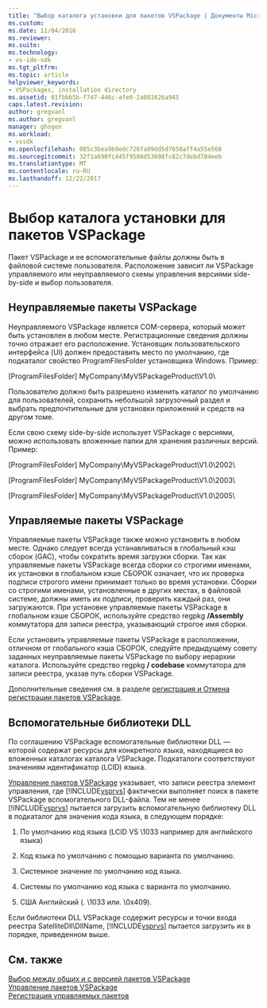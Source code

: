 ```yaml
---
title: "Выбор каталога установки для пакетов VSPackage | Документы Microsoft"
ms.custom: 
ms.date: 11/04/2016
ms.reviewer: 
ms.suite: 
ms.technology:
- vs-ide-sdk
ms.tgt_pltfrm: 
ms.topic: article
helpviewer_keywords:
- VSPackages, installation directory
ms.assetid: 01fbbb5b-f747-446c-afe0-2a081626a945
caps.latest.revision: 
author: gregvanl
ms.author: gregvanl
manager: ghogen
ms.workload:
- vssdk
ms.openlocfilehash: 085c3bea9b9edc726fa09dd5d7658aff4a55e568
ms.sourcegitcommit: 32f1a690fc445f9586d53698fc82c7debd784eeb
ms.translationtype: MT
ms.contentlocale: ru-RU
ms.lasthandoff: 12/22/2017
---
```

# <a name="choosing-the-installation-directory-for-a-vspackage"></a>Выбор каталога установки для пакетов VSPackage
Пакет VSPackage и ее вспомогательные файлы должны быть в файловой системе пользователя. Расположение зависит ли VSPackage управляемого или неуправляемого схемы управления версиями side-by-side и выбор пользователя.  
  
## <a name="unmanaged-vspackages"></a>Неуправляемые пакеты VSPackage  
 Неуправляемого VSPackage является COM-сервера, который может быть установлен в любом месте. Регистрационные сведения должны точно отражает его расположение. Установщик пользовательского интерфейса (UI) должен предоставить место по умолчанию, где подкаталог свойство ProgramFilesFolder установщика Windows. Пример:  
  
 [ProgramFilesFolder] MyCompany\MyVSPackageProduct\V1.0\  
  
 Пользователю должно быть разрешено изменить каталог по умолчанию для пользователей, сохранить небольшой загрузочный раздел и выбрать предпочтительные для установки приложений и средств на другом томе.  
  
 Если свою схему side-by-side использует VSPackage с версиями, можно использовать вложенные папки для хранения различных версий. Пример:  
  
 [ProgramFilesFolder] MyCompany\MyVSPackageProduct\V1.0\2002\  
  
 [ProgramFilesFolder] MyCompany\MyVSPackageProduct\V1.0\2003\  
  
 [ProgramFilesFolder] MyCompany\MyVSPackageProduct\V1.0\2005\  
  
## <a name="managed-vspackages"></a>Управляемые пакеты VSPackage  
 Управляемые пакеты VSPackage также можно установить в любом месте. Однако следует всегда устанавливаться в глобальный кэш сборок (GAC), чтобы сократить время загрузки сборки. Так как управляемые пакеты VSPackage всегда сборки со строгими именами, их установки в глобальном кэше СБОРОК означает, что их проверка подписи строгого имени принимает только во время установки. Сборки со строгими именами, установленные в других местах, в файловой системе, должны иметь их подписи, проверить каждый раз, они загружаются. При установке управляемые пакеты VSPackage в глобальном кэше СБОРОК, используйте средство regpkg **/Assembly** коммутатора для записи реестра, указывающий строгое имя сборки.  
  
 Если установить управляемые пакеты VSPackage в расположении, отличном от глобального кэша СБОРОК, следуйте предыдущему совету заданных неуправляемые пакеты VSPackage по выбору иерархии каталога. Используйте средство regpkg **/ codebase** коммутатора для записи реестра, указав путь сборки VSPackage.  
  
 Дополнительные сведения см. в разделе [регистрация и Отмена регистрации пакетов VSPackage](../../extensibility/registering-and-unregistering-vspackages.md).  
  
## <a name="satellite-dlls"></a>Вспомогательные библиотеки DLL  
 По соглашению VSPackage вспомогательные библиотеки DLL — которой содержат ресурсы для конкретного языка, находящиеся во вложенных каталогах каталога VSPackage. Подкаталоги соответствуют значениям идентификатор (LCID) языка.  
  
 [Управление пакетов VSPackage](../../extensibility/managing-vspackages.md) указывает, что записи реестра элемент управления, где [!INCLUDE[vsprvs](../../code-quality/includes/vsprvs_md.md)] фактически выполняет поиск в пакете VSPackage вспомогательного DLL-файла. Тем не менее [!INCLUDE[vsprvs](../../code-quality/includes/vsprvs_md.md)] пытается загрузить вспомогательную библиотеку DLL в подкаталог для значения кода языка, в следующем порядке:  
  
1.  По умолчанию код языка (LCID VS \1033 например для английского языка)  
  
2.  Код языка по умолчанию с помощью варианта по умолчанию.  
  
3.  Системное значение по умолчанию код языка.  
  
4.  Системы по умолчанию код языка с варианта по умолчанию.  
  
5.  США Английский (. \1033 или. \0x409).  
  
 Если библиотеки DLL VSPackage содержит ресурсы и точки входа реестра SatelliteDll\DllName, [!INCLUDE[vsprvs](../../code-quality/includes/vsprvs_md.md)] пытается загрузить их в порядке, приведенном выше.  
  
## <a name="see-also"></a>См. также  
 [Выбор между общих и с версией пакетов VSPackage](../../extensibility/choosing-between-shared-and-versioned-vspackages.md)   
 [Управление пакетов VSPackage](../../extensibility/managing-vspackages.md)   
 [Регистрация управляемых пакетов](http://msdn.microsoft.com/en-us/f69e0ea3-6a92-4639-8ca9-4c9c210e58a1)